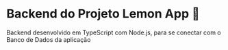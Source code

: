 # Backend do Projeto Lemon App 🍋

Backend desenvolvido em TypeScript com Node.js, para se conectar com o Banco de Dados da aplicação
